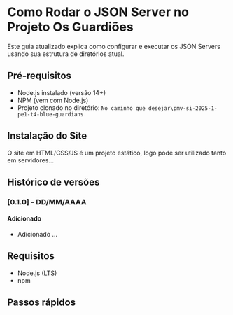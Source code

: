 # Como Rodar o JSON Server no Projeto Os Guardiões
Este guia atualizado explica como configurar e executar os JSON Servers usando sua estrutura de diretórios atual.

## Pré-requisitos
- Node.js instalado (versão 14+)
- NPM (vem com Node.js)
- Projeto clonado no diretório: `No caminho que desejar\pmv-si-2025-1-pe1-t4-blue-guardians`

## Instalação do Site

O site em HTML/CSS/JS é um projeto estático, logo pode ser utilizado tanto em servidores...

## Histórico de versões

### [0.1.0] - DD/MM/AAAA
#### Adicionado
- Adicionado ...

## Requisitos
- Node.js (LTS)
- npm

## Passos rápidos
